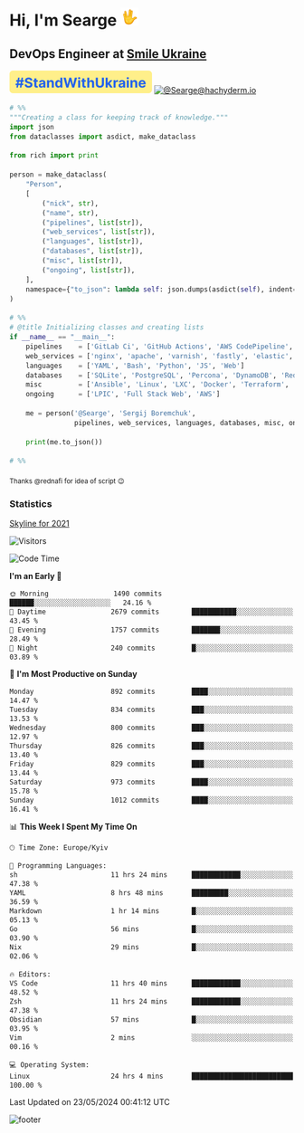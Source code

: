 # Hi, I'm Searge <img src="images/vulcan.webp" style="display: inline-block; margin: 0; height: 2rem" alt="Vulcan salute" />

## DevOps Engineer at [Smile Ukraine](https://smile-ukraine.com/en)

[![Stand With Ukraine](https://raw.githubusercontent.com/vshymanskyy/StandWithUkraine/main/badges/StandWithUkraine.svg)](https://stand-with-ukraine.pp.ua)
<a rel="me" href="https://hachyderm.io/@Searge">![@Searge@hachyderm.io](https://img.shields.io/badge/-@Searge-%232B90D9?logo=mastodon&logoColor=white)</a>

```python
# %%
"""Creating a class for keeping track of knowledge."""
import json
from dataclasses import asdict, make_dataclass

from rich import print

person = make_dataclass(
    "Person",
    [
        ("nick", str),
        ("name", str),
        ("pipelines", list[str]),
        ("web_services", list[str]),
        ("languages", list[str]),
        ("databases", list[str]),
        ("misc", list[str]),
        ("ongoing", list[str]),
    ],
    namespace={"to_json": lambda self: json.dumps(asdict(self), indent=4)},
)

# %%
# @title Initializing classes and creating lists
if __name__ == "__main__":
    pipelines    = ['GitLab Ci', 'GitHub Actions', 'AWS CodePipeline', 'Jenkins']
    web_services = ['nginx', 'apache', 'varnish', 'fastly', 'elastic', 'solr']
    languages    = ['YAML', 'Bash', 'Python', 'JS', 'Web']
    databases    = ['SQLite', 'PostgreSQL', 'Percona', 'DynamoDB', 'Redis']
    misc         = ['Ansible', 'Linux', 'LXC', 'Docker', 'Terraform', 'AWS']
    ongoing      = ['LPIC', 'Full Stack Web', 'AWS']

    me = person('@Searge', 'Sergij Boremchuk',
                pipelines, web_services, languages, databases, misc, ongoing)

    print(me.to_json())

# %%

```

<sub>Thanks @rednafi for idea of script :wink:</sub>

### Statistics

[Skyline for 2021](https://skyline.github.com/Searge/2021)

![Visitors](https://komarev.com/ghpvc/?username=searge&label=Profile%20views&color=0e75b6&style=flat) 
<!--START_SECTION:waka-->
![Code Time](http://img.shields.io/badge/Code%20Time-2%2C518%20hrs%2032%20mins-blue)

**I'm an Early 🐤** 

```text
🌞 Morning                1490 commits        ██████░░░░░░░░░░░░░░░░░░░   24.16 % 
🌆 Daytime                2679 commits        ███████████░░░░░░░░░░░░░░   43.45 % 
🌃 Evening                1757 commits        ███████░░░░░░░░░░░░░░░░░░   28.49 % 
🌙 Night                  240 commits         █░░░░░░░░░░░░░░░░░░░░░░░░   03.89 % 
```
📅 **I'm Most Productive on Sunday** 

```text
Monday                   892 commits         ████░░░░░░░░░░░░░░░░░░░░░   14.47 % 
Tuesday                  834 commits         ███░░░░░░░░░░░░░░░░░░░░░░   13.53 % 
Wednesday                800 commits         ███░░░░░░░░░░░░░░░░░░░░░░   12.97 % 
Thursday                 826 commits         ███░░░░░░░░░░░░░░░░░░░░░░   13.40 % 
Friday                   829 commits         ███░░░░░░░░░░░░░░░░░░░░░░   13.44 % 
Saturday                 973 commits         ████░░░░░░░░░░░░░░░░░░░░░   15.78 % 
Sunday                   1012 commits        ████░░░░░░░░░░░░░░░░░░░░░   16.41 % 
```


📊 **This Week I Spent My Time On** 

```text
🕑︎ Time Zone: Europe/Kyiv

💬 Programming Languages: 
sh                       11 hrs 24 mins      ████████████░░░░░░░░░░░░░   47.38 % 
YAML                     8 hrs 48 mins       █████████░░░░░░░░░░░░░░░░   36.59 % 
Markdown                 1 hr 14 mins        █░░░░░░░░░░░░░░░░░░░░░░░░   05.13 % 
Go                       56 mins             █░░░░░░░░░░░░░░░░░░░░░░░░   03.90 % 
Nix                      29 mins             █░░░░░░░░░░░░░░░░░░░░░░░░   02.06 % 

🔥 Editors: 
VS Code                  11 hrs 40 mins      ████████████░░░░░░░░░░░░░   48.52 % 
Zsh                      11 hrs 24 mins      ████████████░░░░░░░░░░░░░   47.38 % 
Obsidian                 57 mins             █░░░░░░░░░░░░░░░░░░░░░░░░   03.95 % 
Vim                      2 mins              ░░░░░░░░░░░░░░░░░░░░░░░░░   00.16 % 

💻 Operating System: 
Linux                    24 hrs 4 mins       █████████████████████████   100.00 % 
```


 Last Updated on 23/05/2024 00:41:12 UTC
<!--END_SECTION:waka-->

![footer](https://capsule-render.vercel.app/api?type=waving&color=gradient&customColorList=14,21&height=82&section=footer)
